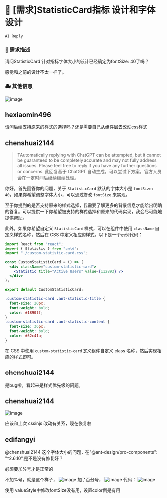 # 👑 [需求]StatisticCard指标 设计和字体设计

`AI Reply`

### 🥰 需求描述

请问StatisticCard 针对指标字体大小的设计已经确定为fontSize: 40了吗？

感觉和之前的设计不太一样了。

### 🚑 其他信息

![image](https://user-images.githubusercontent.com/23149314/231997056-a824309e-53a0-4564-b80d-101f74fee7b4.png)

## hexiaomin496

请问后续支持原来的样式的选择吗？还是需要自己从组件层去改动css样式

## chenshuai2144

> TAutomatically replying with ChatGPT can be attempted, but it cannot be guaranteed to be completely accurate and may not fully address all issues. Please feel free to reply if you have any further questions or concerns.
> 此回复基于 ChatGPT 自动生成，可以尝试下方案，官方人员会在一定时间后继续继续处理。

你好，首先回答你的问题，关于 `StatisticCard` 默认的字体大小是 `fontSize: 40`，如果你希望调整字体大小，可以通过修改 `fontSize` 来实现。

至于你提到的是否支持原来的样式选择，我需要了解更多的背景信息才能给出明确的答复。可以提供一下你希望被支持的样式选择和原来的代码实现，我会尽可能地提供帮助。

此外，如果你希望自定义 `StatisticCard` 样式，可以在组件中使用 `className` 自定义样式名称，然后在 CSS 中定义相应的样式。以下是一个示例代码：

```jsx
import React from "react";
import { Statistic } from "antd";
import "./custom-statistic-card.css";

const CustomStatisticCard = () => (
  <div className="custom-statistic-card">
    <Statistic title="Active Users" value={112893} />
  </div>
);

export default CustomStatisticCard;
```

```css
.custom-statistic-card .ant-statistic-title {
  font-size: 20px;
  font-weight: bold;
  color: #1890ff;
}
.custom-statistic-card .ant-statistic-content {
  font-size: 36px;
  font-weight: bold;
  color: #52c41a;
}
```

在 CSS 中使用 `custom-statistic-card` 定义组件自定义 class 名称，然后实现相应的样式即可。

## chenshuai2144

是bug啦，看起来是样式优先级的问题。

## chenshuai2144

![image](https://github.com/ant-design/pro-components/assets/8186664/11506465-5f94-4627-9eae-024cdf4d5672)

应该和上次 cssinjs 改动有关系，现在恢复啦

## edifangyi

@chenshuai2144 这个字体大小的问题，在"@ant-design/pro-components": "^2.6.10",是不是没有修复好？

必须要加%号才是正常的

不加%号，就是这个样子，
![image](https://github.com/ant-design/pro-components/assets/12421552/e4d3ee10-4d9c-48a4-a290-736aa1216a89)
加了百分号，
![image](https://github.com/ant-design/pro-components/assets/12421552/cfe5d507-da0c-452f-baf4-235515789856)
代码：
![image](https://github.com/ant-design/pro-components/assets/12421552/1dc95358-bc99-4c46-b2bb-8d560dfbd8a1)

使用 valueStyle中修改fontSize没有用，设置color倒是有用
